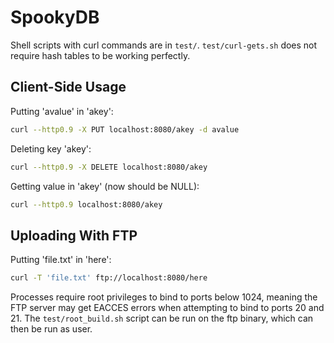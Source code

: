 # SpookyDB

Shell scripts with curl commands are in `test/`. `test/curl-gets.sh` does not require hash tables to be working perfectly. 

## Client-Side Usage

Putting 'avalue' in 'akey':

```bash
curl --http0.9 -X PUT localhost:8080/akey -d avalue
```

Deleting key 'akey':

```bash
curl --http0.9 -X DELETE localhost:8080/akey
```

Getting value in 'akey' (now should be NULL):

```bash
curl --http0.9 localhost:8080/akey
```

## Uploading With FTP

Putting 'file.txt' in 'here':

```bash
curl -T 'file.txt' ftp://localhost:8080/here
```

Processes require root privileges to bind to ports below 1024, meaning the FTP server may get EACCES errors when attempting to bind to ports 20 and 21. The `test/root_build.sh` script can be run on the ftp binary, which can then be run as user.
